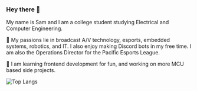 ### Hey there 👋
My name is Sam and I am a college student studying Electrical and Computer Engineering. 

🔭 My passions lie in broadcast A/V technology, esports, embedded systems, robotics, and IT. I also enjoy making Discord bots in my free time. I am also the Operations Director for the Pacific Esports League.

🌱 I am learning frontend development for fun, and working on more MCU based side projects.

![Top Langs](https://github-readme-stats.vercel.app/api/top-langs/?username=saamstep&hide_progress=true&theme=holi&layout=compact)
